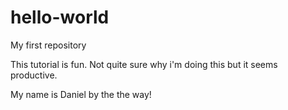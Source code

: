 # hello-world
My first repository

This tutorial is fun. Not quite sure why i'm doing this but it seems productive.

My name is Daniel by the the way!
